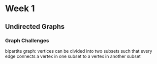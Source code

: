 # Week 1

## Undirected Graphs

### Graph Challenges

bipartite graph: vertices can be divided into two subsets such that every edge connects a vertex in one subset to a vertex in another subset
